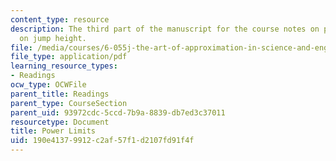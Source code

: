 ```yaml
---
content_type: resource
description: The third part of the manuscript for the course notes on power limits
  on jump height.
file: /media/courses/6-055j-the-art-of-approximation-in-science-and-engineering-spring-2008/190e41379912c2af57f1d2107fd91f4f_feb27b.pdf
file_type: application/pdf
learning_resource_types:
- Readings
ocw_type: OCWFile
parent_title: Readings
parent_type: CourseSection
parent_uid: 93972cdc-5ccd-7b9a-8839-db7ed3c37011
resourcetype: Document
title: Power Limits
uid: 190e4137-9912-c2af-57f1-d2107fd91f4f
---
```

